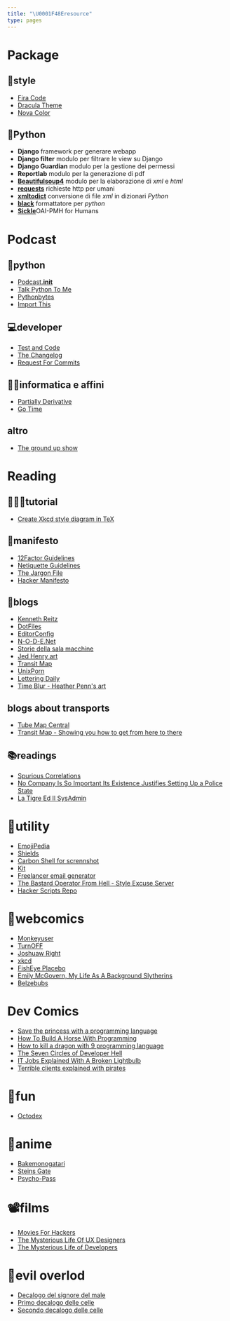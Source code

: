 ```yaml
---
title: "\U0001F48Eresource"
type: pages
---
```

# Package

## 🎨style

* [Fira Code](https://github.com/tonsky/FiraCode)
* [Dracula Theme](https://draculatheme.com)
* [Nova Color](https://trevordmiller.com/projects/nova)

## 🐍Python

* **Django** framework per generare webapp
* **Django filter** modulo per filtrare le view su Django
* **Django Guardian** modulo per la gestione dei permessi
* **Reportlab** modulo per la generazione di pdf
* [**Beautifulsoup4**](https://beautiful-soup-4.readthedocs.io/en/latest/) modulo per la elaborazione di _xml_ e _html_
* [**requests**](http://docs.python-requests.org/en/master/) richieste http per umani
* [**xmltodict**](https://github.com/martinblech/xmltodict) conversione di file _xml_ in dizionari _Python_
* [**black**](https://black.readthedocs.io/en/stable/) formattatore per _python_
* [**Sickle**](https://sickle.readthedocs.io/en/latest/)OAI-PMH for Humans

# Podcast

## 🐍python

* [Podcast.**init**](https://www.podcastinit.com)
* [Talk Python To Me](https://talkpython.fm)
* [Pythonbytes](https://pythonbytes.fm)
* [Import This](https://www.kennethreitz.org/import-this/)

## 💻developer

* [Test and Code](http://pythontesting.net)
* [The Changelog](https://changelog.com)
* [Request For Commits](https://changelog.com/rfc)

## 👨‍💻informatica e affini

* [Partially Derivative](http://partiallyderivative.com/)
* [Go Time](https://changelog.com/gotime)

## altro

* [The ground up show](http://mattdavella.com/podcast)

# Reading

## 👨🏻‍🏫tutorial

* [Create Xkcd style diagram in TeX](https://tex.stackexchange.com/questions/74878/create-xkcd-style-diagram-in-tex)


## 📝manifesto

* [12Factor Guidelines](https://12factor.net)
* [Netiquette Guidelines](https://tools.ietf.org/html/rfc1855)
* [The Jargon File](http://www.catb.org/jargon/)
* [Hacker Manifesto](http://phrack.org/issues/7/3.html#article)

## 📓blogs

* [Kenneth Reitz](https://www.kennethreitz.org)
* [DotFiles](https://dotfiles.github.io)
* [EditorConfig](http://editorconfig.org)
* [N-O-D-E.Net](https://n-o-d-e.net)
* [Storie della sala macchine](http://www.soft-land.org)
* [Jed Henry art](http://jedhenry.tumblr.com/)
* [Transit Map](http://transitmap.net/)
* [UnixPorn](https://unixporn.tumblr.com/)
* [Lettering Daily](https://lettering-daily.tumblr.com/)
* [Time Blur - Heather Penn's art](http://happydorid.tumblr.com/)

## blogs about transports
* [Tube Map Central](http://www.tubemapcentral.com/)
* [Transit Map - Showing you how to get from here to there](http://www.transitmap.net/)

## 📚readings

* [Spurious Correlations](http://www.tylervigen.com/spurious-correlations)
* [No Company Is So Important Its Existence Justifies Setting Up a Police State](http://nymag.com/selectall/2018/04/richard-stallman-rms-on-privacy-data-and-free-software.html)
* [La Tigre Ed Il SysAdmin](https://www.soft-land.org//storie/06/story26)


# 🔧utility

* [EmojiPedia](https://emojipedia.org)
* [Shields](http://shields.io)
* [Carbon Shell for scrennshot](https://carbon.now.sh/)
* [Kit](https://kit.com)
* [Freelancer email generator](https://toggl.com/freelance-email-generator/)
* [The Bastard Operator From Hell - Style Excuse Server
](http://pages.cs.wisc.edu/~ballard/bofh/)
* [Hacker Scripts Repo](https://github.com/NARKOZ/hacker-scripts)

# 💭webcomics

* [Monkeyuser](http://www.monkeyuser.com/)
* [TurnOFF](http://turnoff.us/)
* [Joshuaw Right](http://www.joshuawright.net/)
* [xkcd](https://xkcd.com/)
* [FishEye Placebo](https://www.yuumeiart.com/fisheye-placebo/)
* [Emily McGovern, My Life As A Background Slytherins](http://emilymcgovern.com)
* [Belzebubs](http://belzebubsofficial.tumblr.com/)

# Dev Comics

* [Save the princess with a programming language](https://toggl.com/programming-princess/ "Princess and the programming languages")
* [How To Build A Horse With Programming ](https://blog.toggl.com/build-horse-programming/)
* [How to kill a dragon with 9 programming language](https://blog.toggl.com/kill-dragon-comic/)
* [The Seven Circles of Developer Hell](https://blog.toggl.com/seven-levels-developer-hell/)
* [IT Jobs Explained With A Broken Lightbulb](https://blog.toggl.com/lightbulb-cartoon-developers/)
* [Terrible clients explained with pirates](https://toggl.com/worst-client-types-infographic/)

# 🕺fun

* [Octodex](https://octodex.github.com)

# 💬anime

* [Bakemonogatari](https://www.animeclick.it/anime/2268/bakemonogatari)
* [Steins Gate](https://www.animeclick.it/anime/3114/steins-gate)
* [Psycho-Pass](https://www.animeclick.it/anime/4084/psycho-pass)

# 📽️films

* [Movies For Hackers](https://hackermovie.club)
* [The Mysterious Life Of UX Designers](https://youtu.be/gfHcnig8Lo4)
* [The Mysterious Life of Developers](https://youtu.be/Ey3Ix7QuKPs)

# 👹evil overlod

* [Decalogo del signore del male](http://www.eviloverlord.com/lists/overlord.html)
* [Primo decalogo delle celle](http://www.eviloverlord.com/lists/dungeon_a.html)
* [Secondo decalogo delle celle](http://www.eviloverlord.com/lists/dungeon_b.html)
